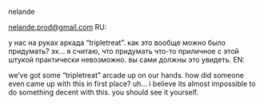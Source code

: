 nelande

nelande.prod@gmail.com
RU:

у нас на руках аркада “tripletreat”. как это вообще можно было придумать? эх… я считаю, что придумать что-то приличное с этой штукой практически невозможно. вы сами должны это увидеть.
EN:

we’ve got some “tripletreat” arcade up on our hands. how did someone even came up with this in first place? uh… i believe its almost impossible to do something decent with this. you should see it yourself.
